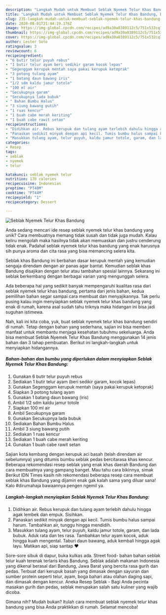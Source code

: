 ```yaml
---
description: "Langkah Mudah untuk Membuat Seblak Nyemek Telur Khas Bandung, Bisa Manjain Lidah"
title: "Langkah Mudah untuk Membuat Seblak Nyemek Telur Khas Bandung, Bisa Manjain Lidah"
slug: 235-langkah-mudah-untuk-membuat-seblak-nyemek-telur-khas-bandung-bisa-manjain-lidah
date: 2020-08-01T21:44:19.176Z
image: https://img-global.cpcdn.com/recipes/ad9a30a8389112c5/751x532cq70/seblak-nyemek-telur-khas-bandung-foto-resep-utama.jpg
thumbnail: https://img-global.cpcdn.com/recipes/ad9a30a8389112c5/751x532cq70/seblak-nyemek-telur-khas-bandung-foto-resep-utama.jpg
cover: https://img-global.cpcdn.com/recipes/ad9a30a8389112c5/751x532cq70/seblak-nyemek-telur-khas-bandung-foto-resep-utama.jpg
author: Lester Soto
ratingvalue: 3
reviewcount: 6
recipeingredient:
- "6 butir telur puyuh rebus"
- "1 butir telur ayam beri sedikir garam kocok lepas"
- "Segenggam kerupuk mentah saya pakai kerupuk ketoprak"
- "3 potong tulang ayam"
- "1 batang daun bawang iris"
- "1/2 sdm kaldu jamur totole"
- "100 ml air"
- "Secukupnya garam"
- "Secukupnya lada bubuk"
- " Bahan Bumbu Halus"
- "3 siung bawang putih"
- "1 ruas kencur"
- "1 buah cabe merah keriting"
- "1 buah cabe rawit setan"
recipeinstructions:
- "Didihkan air. Rebus kerupuk dan tulang ayam terlebih dahulu hingga agak lembek dan empuk. Sisihkan."
- "Panaskan sedikit minyak dengan api kecil. Tumis bumbu halus sampai harum. Tambahkan air, tunggu hingga mendidih."
- "Masukkan tulang ayam, telur puyuh, kaldu jamur totole, garam, dan lada bubuk. Aduk rata dan tes rasa. Tambahkan telur ayam kocok, aduk hingga kuah mengental. Taburi daun bawang, aduk kembali hingga agak layu. Matikan api, siap santap ❤"
categories:
- Resep
tags:
- seblak
- nyemek
- telur

katakunci: seblak nyemek telur 
nutrition: 170 calories
recipecuisine: Indonesian
preptime: "PT40M"
cooktime: "PT44M"
recipeyield: "1"
recipecategory: Dessert

---
```



![Seblak Nyemek Telur Khas Bandung](https://img-global.cpcdn.com/recipes/ad9a30a8389112c5/751x532cq70/seblak-nyemek-telur-khas-bandung-foto-resep-utama.jpg)

Anda sedang mencari ide resep seblak nyemek telur khas bandung yang unik? Cara membuatnya memang tidak susah dan tidak juga mudah. Kalau keliru mengolah maka hasilnya tidak akan memuaskan dan justru cenderung tidak enak. Padahal seblak nyemek telur khas bandung yang enak harusnya sih punya aroma dan cita rasa yang bisa memancing selera kita.

Seblak khas Bandung ini berbahan dasar kerupuk mentah yang kemudian sengaja direndam dengan air panas agar bantat. Kemudian seblak khas Bandung disajikan dengan telur atau tambahan spesial lainnya. Sekarang ini seblak berkembang dengan berbagai varian yang mengunggah selera.

Ada beberapa hal yang sedikit banyak mempengaruhi kualitas rasa dari seblak nyemek telur khas bandung, pertama dari jenis bahan, kedua pemilihan bahan segar sampai cara membuat dan menyajikannya. Tak perlu pusing kalau ingin menyiapkan seblak nyemek telur khas bandung yang enak di rumah, karena asal sudah tahu triknya maka hidangan ini bisa jadi suguhan istimewa.


Nah, kali ini kita coba, yuk, buat seblak nyemek telur khas bandung sendiri di rumah. Tetap dengan bahan yang sederhana, sajian ini bisa memberi manfaat untuk membantu menjaga kesehatan tubuhmu sekeluarga. Anda bisa membuat Seblak Nyemek Telur Khas Bandung menggunakan 14 jenis bahan dan 3 tahap pembuatan. Berikut ini langkah-langkah untuk menyiapkan hidangannya.

<!--inarticleads1-->

##### Bahan-bahan dan bumbu yang diperlukan dalam menyiapkan Seblak Nyemek Telur Khas Bandung:

1. Gunakan 6 butir telur puyuh rebus
1. Sediakan 1 butir telur ayam (beri sedikir garam, kocok lepas)
1. Gunakan Segenggam kerupuk mentah (saya pakai kerupuk ketoprak)
1. Siapkan 3 potong tulang ayam
1. Gunakan 1 batang daun bawang (iris)
1. Ambil 1/2 sdm kaldu jamur totole
1. Siapkan 100 ml air
1. Ambil Secukupnya garam
1. Gunakan Secukupnya lada bubuk
1. Sediakan  Bahan Bumbu Halus
1. Ambil 3 siung bawang putih
1. Sediakan 1 ruas kencur
1. Sediakan 1 buah cabe merah keriting
1. Gunakan 1 buah cabe rawit setan


Sajian kota kembang dengan kerupuk aci basah (telah direndam air sebelumnya) yang ditumis bumbu seblak pedas bercitarasa khas kencur. Beberapa rekomendasi resep seblak yang enak khas daerah Bandung dan cara membuatnya yang gampang banget. Mau tahu cara bikinnya, simak Berikut IDN Times kasih nih rekomendasi beberapa resep cara membuat seblak khas Bandung yang dijamin enak gak kalah sama yang diluar sana! Kalo #dirumahaja bawaannya pengen ngemil ya. 

<!--inarticleads2-->

##### Langkah-langkah menyiapkan Seblak Nyemek Telur Khas Bandung:

1. Didihkan air. Rebus kerupuk dan tulang ayam terlebih dahulu hingga agak lembek dan empuk. Sisihkan.
1. Panaskan sedikit minyak dengan api kecil. Tumis bumbu halus sampai harum. Tambahkan air, tunggu hingga mendidih.
1. Masukkan tulang ayam, telur puyuh, kaldu jamur totole, garam, dan lada bubuk. Aduk rata dan tes rasa. Tambahkan telur ayam kocok, aduk hingga kuah mengental. Taburi daun bawang, aduk kembali hingga agak layu. Matikan api, siap santap ❤


Sore-sore sibuk di dapur, buka kulkas ada. Street food- bahan bahan seblak telur kuah terenak terlaris khas Bandung. Seblak adalah makanan Indonesia yang dikenal berasal dari Bandung, Jawa Barat yang bercita rasa gurih dan pedas. Terbuat dari kerupuk basah yang dimasak dengan sayuran dan sumber protein seperti telur, ayam, boga bahari atau olahan daging sapi, dan dimasak dengan kencur. Aneka Resep Seblak - Bagi Anda pecinta masakan gurih dan pedas, seblak merupakan salah satu kuliner yang wajib dicoba. 

Gimana nih? Mudah bukan? Itulah cara membuat seblak nyemek telur khas bandung yang bisa Anda praktikkan di rumah. Selamat mencoba!
